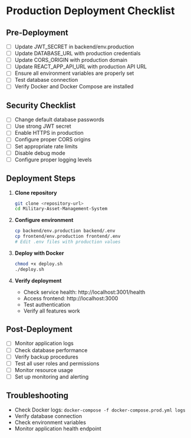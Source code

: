 # Production Deployment Checklist

## Pre-Deployment

- [ ] Update JWT_SECRET in backend/env.production
- [ ] Update DATABASE_URL with production credentials
- [ ] Update CORS_ORIGIN with production domain
- [ ] Update REACT_APP_API_URL with production API URL
- [ ] Ensure all environment variables are properly set
- [ ] Test database connection
- [ ] Verify Docker and Docker Compose are installed

## Security Checklist

- [ ] Change default database passwords
- [ ] Use strong JWT secret
- [ ] Enable HTTPS in production
- [ ] Configure proper CORS origins
- [ ] Set appropriate rate limits
- [ ] Disable debug mode
- [ ] Configure proper logging levels

## Deployment Steps

1. **Clone repository**
   ```bash
   git clone <repository-url>
   cd Military-Asset-Management-System
   ```

2. **Configure environment**
   ```bash
   cp backend/env.production backend/.env
   cp frontend/env.production frontend/.env
   # Edit .env files with production values
   ```

3. **Deploy with Docker**
   ```bash
   chmod +x deploy.sh
   ./deploy.sh
   ```

4. **Verify deployment**
   - Check service health: http://localhost:3001/health
   - Access frontend: http://localhost:3000
   - Test authentication
   - Verify all features work

## Post-Deployment

- [ ] Monitor application logs
- [ ] Check database performance
- [ ] Verify backup procedures
- [ ] Test all user roles and permissions
- [ ] Monitor resource usage
- [ ] Set up monitoring and alerting

## Troubleshooting

- Check Docker logs: `docker-compose -f docker-compose.prod.yml logs`
- Verify database connection
- Check environment variables
- Monitor application health endpoint 